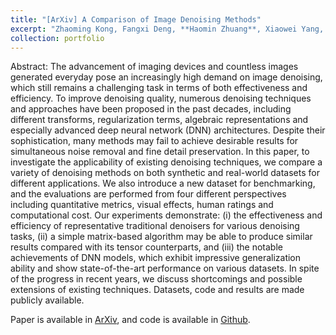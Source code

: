 ```yaml
---
title: "[ArXiv] A Comparison of Image Denoising Methods"
excerpt: "Zhaoming Kong, Fangxi Deng, **Haomin Zhuang**, Xiaowei Yang, Jun Yu, Lifang He"
collection: portfolio
---
```


Abstract: The advancement of imaging devices and countless images generated everyday pose an increasingly high demand on image denoising, which still remains a challenging task in terms of both effectiveness and efficiency. To improve denoising quality, numerous denoising techniques and approaches have been proposed in the past decades, including different transforms, regularization terms, algebraic representations and especially advanced deep neural network (DNN) architectures. Despite their sophistication, many methods may fail to achieve desirable results for simultaneous noise removal and fine detail preservation. In this paper, to investigate the applicability of existing denoising techniques, we compare a variety of denoising methods on both synthetic and real-world datasets for different applications. We also introduce a new dataset for benchmarking, and the evaluations are performed from four different perspectives including quantitative metrics, visual effects, human ratings and computational cost. Our experiments demonstrate: (i) the effectiveness and efficiency of representative traditional denoisers for various denoising tasks, (ii) a simple matrix-based algorithm may be able to produce similar results compared with its tensor counterparts, and (iii) the notable achievements of DNN models, which exhibit impressive generalization ability and show state-of-the-art performance on various datasets. In spite of the progress in recent years, we discuss shortcomings and possible extensions of existing techniques. Datasets, code and results are made publicly available.

Paper is available in [ArXiv](https://arxiv.org/abs/2304.08990), and code is available in [Github](https://github.com/ZhaomingKong/Denoising-Comparison).
